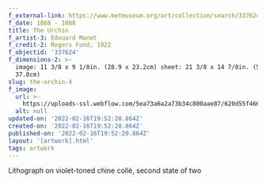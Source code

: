 ```yaml
---
f_external-link: https://www.metmuseum.org/art/collection/search/337624
f_date: 1868 - 1868
title: The Urchin
f_artist-3: Edouard Manet
f_credit-2: Rogers Fund, 1922
f_objectid: '337624'
f_dimensions-2: >-
  image: 11 3/8 x 9 1/8in. (28.9 x 23.2cm) sheet: 21 3/8 x 14 7/8in. (54.3 x
  37.8cm)
slug: the-urchin-4
f_image:
  url: >-
    https://uploads-ssl.webflow.com/5ea73a6a2a73b34c800aae87/620d55f466dd4c00f27fee9b_DP815459.jpeg
  alt: null
updated-on: '2022-02-16T19:52:20.864Z'
created-on: '2022-02-16T19:52:20.864Z'
published-on: '2022-02-16T19:52:20.864Z'
layout: '[artwork].html'
tags: artwork
---
```


Lithograph on violet-toned chine collé, second state of two
